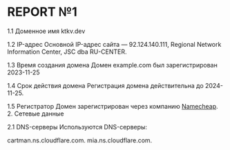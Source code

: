 # REPORT №1
1.1 Доменное имя ktkv.dev

1.2 IP-адрес Основной IP-адрес сайта — 92.124.140.111, Regional Network Information Center, JSC dba RU-CENTER.

1.3 Время создания домена Домен example.com был зарегистрирован 2023-11-25

1.4 Срок действия домена Регистрация домена действительна до 2024-11-25.

1.5 Регистратор Домен зарегистрирован через компанию [Namecheap](https://www.nic.ru/). 2. Сетевые данные

2.1 DNS-серверы Используются DNS-серверы:

cartman.ns.cloudflare.com. 
mia.ns.cloudflare.com.
